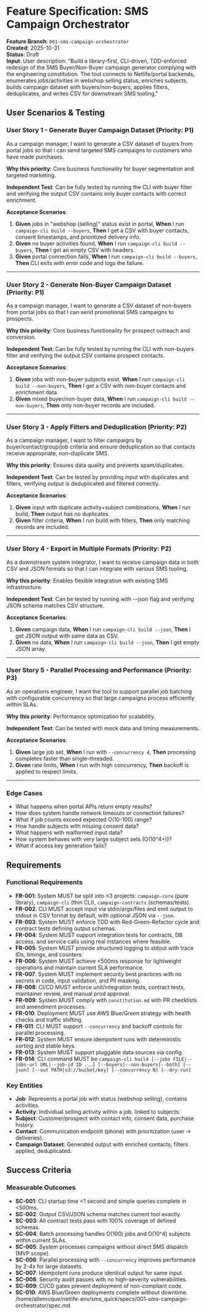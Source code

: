 # Feature Specification: SMS Campaign Orchestrator

**Feature Branch**: `001-sms-campaign-orchestrator`  
**Created**: 2025-10-31  
**Status**: Draft  
**Input**: User description: "Build a library-first, CLI-driven, TDD-enforced redesign of the SMS Buyer/Non-Buyer campaign generator complying with the engineering constitution. The tool connects to Netlife/portal backends, enumerates jobs/activities in webshop selling status, enriches subjects, builds campaign dataset with buyers/non-buyers, applies filters, deduplicates, and writes CSV for downstream SMS tooling."

## User Scenarios & Testing

### User Story 1 - Generate Buyer Campaign Dataset (Priority: P1)

As a campaign manager, I want to generate a CSV dataset of buyers from portal jobs so that I can send targeted SMS campaigns to customers who have made purchases.

**Why this priority**: Core business functionality for buyer segmentation and targeted marketing.

**Independent Test**: Can be fully tested by running the CLI with buyer filter and verifying the output CSV contains only buyer contacts with correct enrichment.

**Acceptance Scenarios**:

1. **Given** jobs in "webshop (selling)" status exist in portal, **When** I run `campaign-cli build --buyers`, **Then** I get a CSV with buyer contacts, consent timestamps, and prioritized delivery info.
2. **Given** no buyer activities found, **When** I run `campaign-cli build --buyers`, **Then** I get an empty CSV with headers.
3. **Given** portal connection fails, **When** I run `campaign-cli build --buyers`, **Then** CLI exits with error code and logs the failure.

---

### User Story 2 - Generate Non-Buyer Campaign Dataset (Priority: P1)

As a campaign manager, I want to generate a CSV dataset of non-buyers from portal jobs so that I can send promotional SMS campaigns to prospects.

**Why this priority**: Core business functionality for prospect outreach and conversion.

**Independent Test**: Can be fully tested by running the CLI with non-buyers filter and verifying the output CSV contains prospect contacts.

**Acceptance Scenarios**:

1. **Given** jobs with non-buyer subjects exist, **When** I run `campaign-cli build --non-buyers`, **Then** I get a CSV with non-buyer contacts and enrichment data.
2. **Given** mixed buyer/non-buyer data, **When** I run `campaign-cli build --non-buyers`, **Then** only non-buyer records are included.

---

### User Story 3 - Apply Filters and Deduplication (Priority: P2)

As a campaign manager, I want to filter campaigns by buyer/contact/group/job criteria and ensure deduplication so that contacts receive appropriate, non-duplicate SMS.

**Why this priority**: Ensures data quality and prevents spam/duplicates.

**Independent Test**: Can be tested by providing input with duplicates and filters, verifying output is deduplicated and filtered correctly.

**Acceptance Scenarios**:

1. **Given** input with duplicate activity+subject combinations, **When** I run build, **Then** output has no duplicates.
2. **Given** filter criteria, **When** I run build with filters, **Then** only matching records are included.

---

### User Story 4 - Export in Multiple Formats (Priority: P2)

As a downstream system integrator, I want to receive campaign data in both CSV and JSON formats so that I can integrate with various SMS tooling.

**Why this priority**: Enables flexible integration with existing SMS infrastructure.

**Independent Test**: Can be tested by running with --json flag and verifying JSON schema matches CSV structure.

**Acceptance Scenarios**:

1. **Given** campaign data, **When** I run `campaign-cli build --json`, **Then** I get JSON output with same data as CSV.
2. **Given** no data, **When** I run `campaign-cli build --json`, **Then** I get empty JSON array.

---

### User Story 5 - Parallel Processing and Performance (Priority: P3)

As an operations engineer, I want the tool to support parallel job batching with configurable concurrency so that large campaigns process efficiently within SLAs.

**Why this priority**: Performance optimization for scalability.

**Independent Test**: Can be tested with mock data and timing measurements.

**Acceptance Scenarios**:

1. **Given** large job set, **When** I run with `--concurrency 4`, **Then** processing completes faster than single-threaded.
2. **Given** rate limits, **When** I run with high concurrency, **Then** backoff is applied to respect limits.

---

### Edge Cases

- What happens when portal APIs return empty results?
- How does system handle network timeouts or connection failures?
- What if job counts exceed expected O(10-100) range?
- How handle subjects with missing consent data?
- What happens with malformed input data?
- How system behaves with very large subject sets (O(10^4+))?
- What if access key generation fails?

## Requirements

### Functional Requirements

- **FR-001**: System MUST be split into ≤3 projects: `campaign-core` (pure library), `campaign-cli` (thin CLI), `campaign-contracts` (schemas/tests).
- **FR-002**: CLI MUST accept input via stdin/args/files and emit output to stdout in CSV format by default, with optional JSON via `--json`.
- **FR-003**: System MUST enforce TDD with Red-Green-Refactor cycle and contract tests defining output schemas.
- **FR-004**: System MUST support integration tests for contracts, DB access, and service calls using real instances where feasible.
- **FR-005**: System MUST provide structured logging to stdout with trace IDs, timings, and counters.
- **FR-006**: System MUST achieve <500ms response for lightweight operations and maintain current SLA performance.
- **FR-007**: System MUST implement security best practices with no secrets in code, input validation, and PII masking.
- **FR-008**: CI/CD MUST enforce unit/integration tests, contract tests, maintainer review, and manual prod approval.
- **FR-009**: System MUST comply with `constitution.md` with PR checklists and amendment processes.
- **FR-010**: Deployment MUST use AWS Blue/Green strategy with health checks and traffic shifting.
- **FR-011**: CLI MUST support `--concurrency` and backoff controls for parallel processing.
- **FR-012**: System MUST ensure idempotent runs with deterministic sorting and stable keys.
- **FR-013**: System MUST support pluggable data sources via config.
- **FR-014**: CLI command MUST be `campaign-cli build [--jobs FILE|--jobs-url URL|--job-id ID ...] [--buyers|--non-buyers|--both] [--json] [--out PATH|s3://bucket/key] [--concurrency N] [--dry-run]`

### Key Entities

- **Job**: Represents a portal job with status (webshop selling), contains activities.
- **Activity**: Individual selling activity within a job, linked to subjects.
- **Subject**: Customer/prospect with contact info, consent data, purchase history.
- **Contact**: Communication endpoint (phone) with prioritization (user → deliveries).
- **Campaign Dataset**: Generated output with enriched contacts, filters applied, deduplicated.

## Success Criteria

### Measurable Outcomes

- **SC-001**: CLI startup time <1 second and simple queries complete in <500ms.
- **SC-002**: Output CSV/JSON schema matches current tool exactly.
- **SC-003**: All contract tests pass with 100% coverage of defined schemas.
- **SC-004**: Batch processing handles O(100) jobs and O(10^4) subjects within current SLAs.
- **SC-005**: System processes campaigns without direct SMS dispatch (MVP scope).
- **SC-006**: Parallel processing with `--concurrency` improves performance by 2-4x for large datasets.
- **SC-007**: Idempotent runs produce identical output for same input.
- **SC-008**: Security audit passes with no high-severity vulnerabilities.
- **SC-009**: CI/CD gates prevent deployment of non-compliant code.
- **SC-010**: AWS Blue/Green deployments complete without downtime.</content>
<parameter name="filePath">/home/allenroque/netlife-env/sms_quick/specs/001-sms-campaign-orchestrator/spec.md
